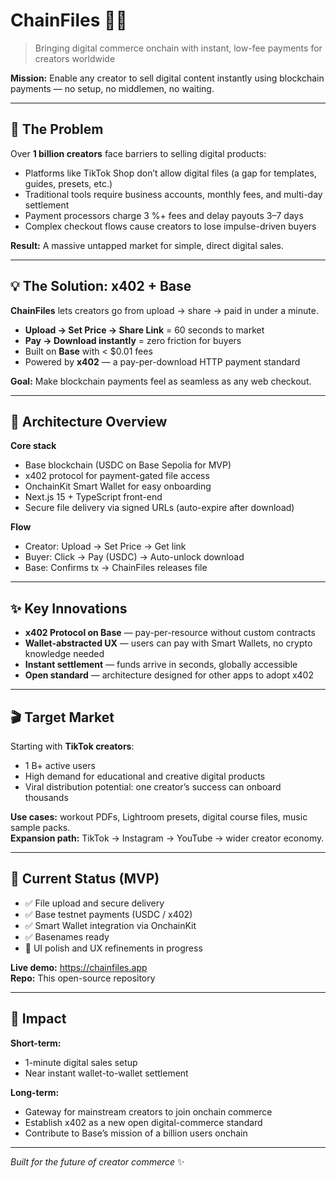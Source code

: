 # ChainFiles 🔗💾
> Bringing digital commerce onchain with instant, low-fee payments for creators worldwide

**Mission:** Enable any creator to sell digital content instantly using blockchain payments — no setup, no middlemen, no waiting.

---

## 🎯 The Problem

Over **1 billion creators** face barriers to selling digital products:

- Platforms like TikTok Shop don’t allow digital files (a gap for templates, guides, presets, etc.)
- Traditional tools require business accounts, monthly fees, and multi-day settlement
- Payment processors charge 3 %+ fees and delay payouts 3–7 days
- Complex checkout flows cause creators to lose impulse-driven buyers

**Result:** A massive untapped market for simple, direct digital sales.

---

## 💡 The Solution: x402 + Base

**ChainFiles** lets creators go from upload → share → paid in under a minute.

- **Upload → Set Price → Share Link** = 60 seconds to market  
- **Pay → Download instantly** = zero friction for buyers  
- Built on **Base** with < $0.01 fees  
- Powered by **x402** — a pay-per-download HTTP payment standard  

**Goal:** Make blockchain payments feel as seamless as any web checkout.

---

## 🔧 Architecture Overview

**Core stack**
- Base blockchain (USDC on Base Sepolia for MVP)
- x402 protocol for payment-gated file access  
- OnchainKit Smart Wallet for easy onboarding  
- Next.js 15 + TypeScript front-end  
- Secure file delivery via signed URLs (auto-expire after download)

**Flow**

- Creator: Upload → Set Price → Get link
- Buyer: Click → Pay (USDC) → Auto-unlock download
- Base: Confirms tx → ChainFiles releases file

---

## ✨ Key Innovations

- **x402 Protocol on Base** — pay-per-resource without custom contracts  
- **Wallet-abstracted UX** — users can pay with Smart Wallets, no crypto knowledge needed  
- **Instant settlement** — funds arrive in seconds, globally accessible  
- **Open standard** — architecture designed for other apps to adopt x402

---

## 🎬 Target Market

Starting with **TikTok creators**:
- 1 B+ active users  
- High demand for educational and creative digital products  
- Viral distribution potential: one creator’s success can onboard thousands  

**Use cases:** workout PDFs, Lightroom presets, digital course files, music sample packs.  
**Expansion path:** TikTok → Instagram → YouTube → wider creator economy.

---

## 🧱 Current Status (MVP)

- ✅ File upload and secure delivery  
- ✅ Base testnet payments (USDC / x402)  
- ✅ Smart Wallet integration via OnchainKit  
- ✅ Basenames ready  
- 🔄 UI polish and UX refinements in progress  

**Live demo:** https://chainfiles.app  
**Repo:** This open-source repository

---

## 🚀 Impact

**Short-term:**  
- 1-minute digital sales setup  
- Near instant wallet-to-wallet settlement  

**Long-term:**  
- Gateway for mainstream creators to join onchain commerce  
- Establish x402 as a new open digital-commerce standard  
- Contribute to Base’s mission of a billion users onchain  

---

*Built for the future of creator commerce* ✨
